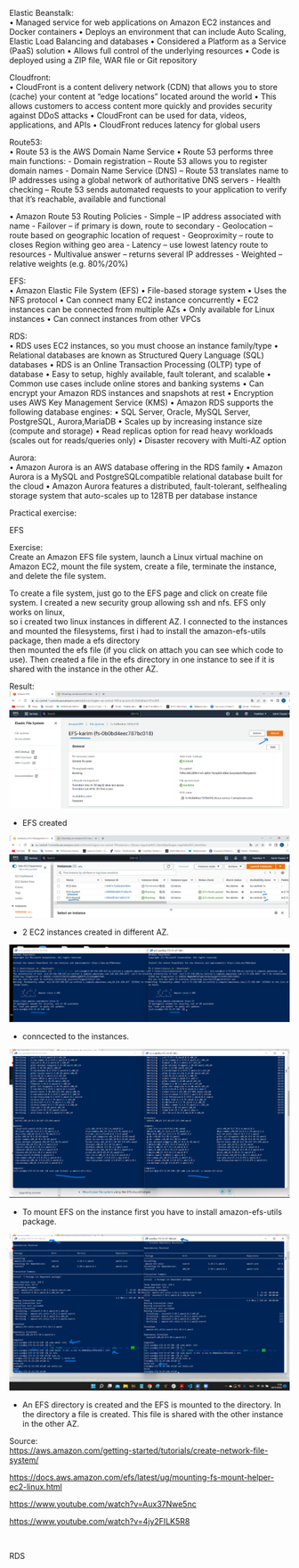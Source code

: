 Elastic Beanstalk:  
• Managed service for web applications on Amazon EC2 instances and Docker containers
• Deploys an environment that can include Auto Scaling, Elastic Load Balancing and databases
• Considered a Platform as a Service (PaaS) solution
• Allows full control of the underlying resources
• Code is deployed using a ZIP file, WAR file or Git repository  

Cloudfront:  
• CloudFront is a content delivery network (CDN) that allows you to store (cache) your content at “edge locations” located around the world
• This allows customers to access content more quickly and provides security against DDoS attacks
• CloudFront can be used for data, videos, applications, and APIs
• CloudFront reduces latency for global users  

Route53:  
• Route 53 is the AWS Domain Name Service
• Route 53 performs three main functions:
    - Domain registration – Route 53 allows you to register domain names
    - Domain Name Service (DNS) – Route 53 translates name to IP addresses using a global network of authoritative DNS servers
    - Health checking – Route 53 sends automated requests to your application to verify that it’s reachable, available and functional  

• Amazon Route 53 Routing Policies
    - Simple – IP address associated with name
    - Failover – if primary is down, route to secondary
    - Geolocation – route based on geographic location of request
    - Geoproximity – route to closes Region withing geo area
    - Latency – use lowest latency route to resources
    - Multivalue answer – returns several IP addresses
    - Weighted – relative weights (e.g. 80%/20%)  

EFS:  
• Amazon Elastic File System (EFS)
• File-based storage system
• Uses the NFS protocol
• Can connect many EC2 instance concurrently
• EC2 instances can be connected from multiple AZs
• Only available for Linux instances
• Can connect instances from other VPCs  

RDS:  
• RDS uses EC2 instances, so you must choose an instance family/type
• Relational databases are known as Structured Query Language (SQL) databases
• RDS is an Online Transaction Processing (OLTP) type of database
• Easy to setup, highly available, fault tolerant, and scalable
• Common use cases include online stores and banking systems
• Can encrypt your Amazon RDS instances and snapshots at rest
• Encryption uses AWS Key Management Service (KMS)
• Amazon RDS supports the following database engines:
• SQL Server, Oracle, MySQL Server, PostgreSQL, Aurora,MariaDB
• Scales up by increasing instance size (compute and storage)
• Read replicas option for read heavy workloads (scales out for reads/queries only)
• Disaster recovery with Multi-AZ option  

Aurora:  
• Amazon Aurora is an AWS database offering in the RDS family
• Amazon Aurora is a MySQL and PostgreSQLcompatible relational database built for the cloud
• Amazon Aurora features a distributed, fault-tolerant, selfhealing storage system that auto-scales up to 128TB per database instance  

Practical exercise:  

EFS  

Exercise:  
Create an Amazon EFS file system, launch a Linux virtual machine on Amazon EC2, mount the file system, create a file, terminate the instance, and delete the file system.  

To create a file system, just go to the EFS page and click on create file system. I created a new security group allowing ssh and nfs. EFS only works on linux,  
so i created two linux instances in different AZ. I connected to the instances and mounted the filesystems, first i had to install the amazon-efs-utils package, then made a efs directory  
then mounted the efs file (if you click on attach you can see which code to use). Then created a file in the efs directory in one instance to see if it is shared with the instance in the other AZ.  

Result:  
![efs created](https://github.com/Techgrounds-Cloud-9/cloud-9-karimtouzani24/blob/418480e35ed4bcc6637cd378f7c141f5550e8371/00_includes/AWS/EFS/efs1.png)  
- EFS created  

![EC2 instances created](https://github.com/Techgrounds-Cloud-9/cloud-9-karimtouzani24/blob/418480e35ed4bcc6637cd378f7c141f5550e8371/00_includes/AWS/EFS/efs2%20instance%20created%20zones.png)  
- 2 EC2 instances created in different AZ.  

![connected to EC2](https://github.com/Techgrounds-Cloud-9/cloud-9-karimtouzani24/blob/418480e35ed4bcc6637cd378f7c141f5550e8371/00_includes/AWS/EFS/efs3%20ec2%20connected.png)  
- conncected to the instances.  

![install amazon-efs-utils](https://github.com/Techgrounds-Cloud-9/cloud-9-karimtouzani24/blob/418480e35ed4bcc6637cd378f7c141f5550e8371/00_includes/AWS/EFS/efs4%20ec2%20install%20efs%20utils.png)  
- To mount EFS on the instance first you have to install amazon-efs-utils package.  

![result](https://github.com/Techgrounds-Cloud-9/cloud-9-karimtouzani24/blob/418480e35ed4bcc6637cd378f7c141f5550e8371/00_includes/AWS/EFS/efs5%20result.png)  
- An EFS directory is created and the EFS is mounted to the directory. In the directory a file is created. This file is shared with the other instance in the other AZ.  


Source:  
https://aws.amazon.com/getting-started/tutorials/create-network-file-system/  

https://docs.aws.amazon.com/efs/latest/ug/mounting-fs-mount-helper-ec2-linux.html

https://www.youtube.com/watch?v=Aux37Nwe5nc  

https://www.youtube.com/watch?v=4jy2FILK5R8  
<p>&nbsp;  </p>  
 RDS


